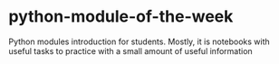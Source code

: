 # python-module-of-the-week
Python modules introduction for students. Mostly, it is notebooks with useful tasks to practice with a small amount of useful information
